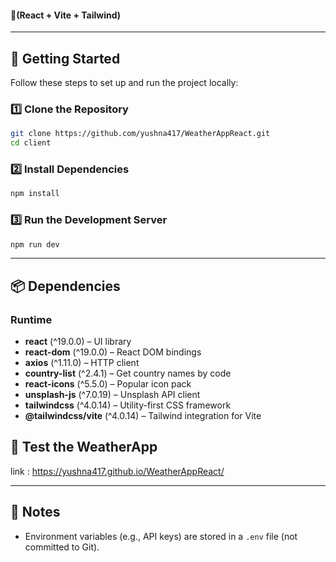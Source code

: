 

#### 🎴(React + Vite + Tailwind)

---

## 🚀 Getting Started

Follow these steps to set up and run the project locally:

### 1️⃣ Clone the Repository
```bash
git clone https://github.com/yushna417/WeatherAppReact.git
cd client
````

### 2️⃣ Install Dependencies

```bash
npm install
```

### 3️⃣ Run the Development Server

```bash
npm run dev
```



---

## 📦 Dependencies

### Runtime

* **react** (^19.0.0) – UI library
* **react-dom** (^19.0.0) – React DOM bindings
* **axios** (^1.11.0) – HTTP client
* **country-list** (^2.4.1) – Get country names by code
* **react-icons** (^5.5.0) – Popular icon pack
* **unsplash-js** (^7.0.19) – Unsplash API client
* **tailwindcss** (^4.0.14) – Utility-first CSS framework
* **@tailwindcss/vite** (^4.0.14) – Tailwind integration for Vite

## 🧪 Test the WeatherApp
link : https://yushna417.github.io/WeatherAppReact/

---

## 📝 Notes

* Environment variables (e.g., API keys) are stored in a `.env` file (not committed to Git).


